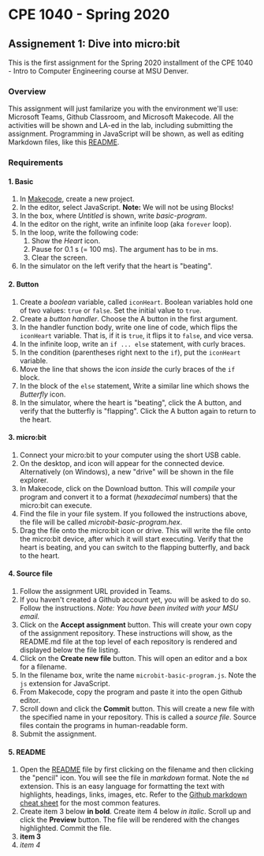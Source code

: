 # CPE 1040 - Spring 2020
## Assignement 1: Dive into micro:bit

This is the first assignment for the Spring 2020 installment of the CPE 1040 - Intro to Computer Engineering course at MSU Denver.

### Overview
This assignment will just familarize you with the environment we'll use: Microsoft Teams, Github Classroom, and Microsoft Makecode. All the activities will be shown and LA-ed in the lab, including submitting the assignment. Programming in JavaScript will be shown, as well as editing Markdown files, like this [README](README.md).

### Requirements
#### 1. Basic
1. In [Makecode](https://makecode.microbit.org/), create a new project.
2. In the editor, select JavaScript. **Note:** We will not be using Blocks!
3. In the box, where _Untitled_ is shown, write _basic-program_.
4. In the editor on the right, write an infinite loop (aka `forever` loop).
5. In the loop, write the following code:
   1. Show the _Heart_ icon.
   2. Pause for 0.1 s (= 100 ms). The argument has to be in ms.
   3. Clear the screen.
6. In the simulator on the left verify that the heart is "beating".

#### 2. Button
1. Create a _boolean_ variable, called `iconHeart`. Boolean variables hold one of two values: `true` or `false`. Set the initial value to `true`.
2. Create a _button handler_. Choose the A button in the first argument.
3. In the handler function body, write one line of code, which flips the `iconHeart` variable. That is, if it is `true`, it flips it to `false`, and vice versa.
4. In the infinite loop, write an `if ... else` statement, with curly braces.
5. In the condition (parentheses right next to the `if`), put the `iconHeart` variable.
6. Move the line that shows the icon _inside_ the curly braces of the `if` block.
7. In the block of the `else` statement, Write a similar line which shows the _Butterfly_ icon.
8. In the simulator, where the heart is "beating", click the A button, and verify that the butterfly is "flapping". Click the A button again to return to the heart.

#### 3. micro:bit
1. Connect your micro:bit to your computer using the short USB cable.
2. On the desktop, and icon will appear for the connected device. Alternatively (on Windows), a new "drive" will be shown in the file explorer.
3. In Makecode, click on the Download button. This will _compile_ your program and convert it to a format (_hexadecimal_ numbers) that the micro:bit can execute.
4. Find the file in your file system. If you followed the instructions above, the file will be called _microbit-basic-program.hex_.
5. Drag the file onto the micro:bit icon or drive. This will write the file onto the micro:bit device, after which it will start executing. Verify that the heart is beating, and you can switch to the flapping butterfly, and back to the heart.

#### 4. Source file
1. Follow the assignment URL provided in Teams. 
2. If you haven't created a Github account yet, you will be asked to do so. Follow the instructions. _Note: You have been invited with your MSU email._
3. Click on the **Accept assignment** button. This will create your own copy of the assignment repository. These instructions will show, as the README.md file at the top level of each repository is rendered and displayed below the file listing.
4. Click on the **Create new file** button. This will open an editor and a box for a filename.
5. In the filename box, write the name `microbit-basic-program.js`. Note the `js` extension for JavaScript.
6. From Makecode, copy the program and paste it into the open Github editor.
7. Scroll down and click the **Commit** button. This will create a new file with the specified name in your repository. This is called a _source file_. Source files contain the programs in human-readable form.
8. Submit the assignment.

#### 5. README
1. Open the [README](README.md) file by first clicking on the filename and then clicking the "pencil" icon. You will see the file in _markdown_ format. Note the `md` extension. This is an easy language for formatting the text with highlights, headings, links, images, etc. Refer to the [Github markdown cheat sheet](https://github.com/adam-p/markdown-here/wiki/Markdown-Cheatsheet) for the most common features.
2. Create item 3 below **in bold**. Create item 4 below _in italic_. Scroll up and click the **Preview** button. The file will be rendered with the changes highlighted. Commit the file.
3. **item 3**
4. _item 4_
